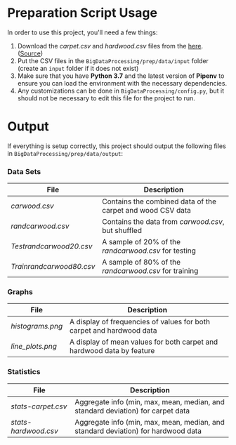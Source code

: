 Preparation Script Usage
=====

In order to use this project, you'll need a few things:
1. Download the *carpet.csv* and *hardwood.csv* files from the [here](https://www.uncg.edu/cmp/downloads/files/CH3.rar). 
([Source](https://github.com/Matmorcat/BigDataProcessing/blob/master/data/source.txt))
2. Put the CSV files in the `BigDataProcessing/prep/data/input` folder (create an `input` folder if it does not exist)
3. Make sure that you have **Python 3.7** and the latest version of **Pipenv** to ensure you can load the environment
with the necessary dependencies.
4. Any customizations can be done in `BigDataProcessing/config.py`, but it should not be necessary to edit this file for 
the project to run.

Output
=====

If everything is setup correctly, this project should output the following files in `BigDataProcessing/prep/data/output`:

### Data Sets
 File                    | Description 
 ----------------------- | -----------------------------------------------------------
*carwood.csv*            | Contains the combined data of the carpet and wood CSV data
*randcarwood.csv*        | Contains the data from *carwood.csv*, but shuffled
*Testrandcarwood20.csv*  | A sample of 20% of the *randcarwood.csv* for testing
*Trainrandcarwood80.csv* | A sample of 80% of the *randcarwood.csv* for training

### Graphs
 File                    | Description 
 ----------------------- | -----------------------------------------------------------
*histograms.png*         | A display of frequencies of values for both carpet and hardwood data
*line_plots.png*         | A display of mean values for both carpet and hardwood data by feature

### Statistics
 File                    | Description 
 ----------------------- | -----------------------------------------------------------
*stats-carpet.csv*       | Aggregate info (min, max, mean, median, and standard deviation) for carpet data
*stats-hardwood.csv*     | Aggregate info (min, max, mean, median, and standard deviation) for hardwood data